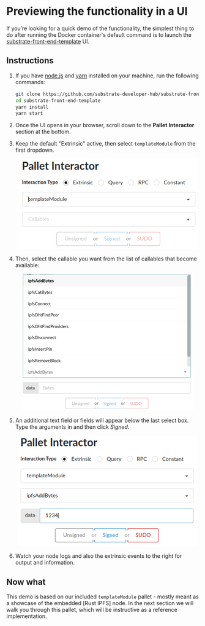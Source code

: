 # Previewing the functionality in a UI

If you’re looking for a quick demo of the functionality, the simplest thing to do after running the
Docker container's default command is to launch the [substrate-front-end-template] UI.

## Instructions

1. If you have [node.js] and [yarn] installed on your machine, run the following commands:

    ```bash
    git clone https://github.com/substrate-developer-hub/substrate-front-end-template
    cd substrate-front-end-template
    yarn install
    yarn start
    ```

2. Once the UI opens in your browser, scroll down to the **Pallet Interactor** section at the bottom.
3. Keep the default "Extrinsic" active, then select `templateModule` from the first dropdown.

   <center><img alt="" src="./img/pallet-interactor-1.png" /></center>

4. Then, select the callable you want from the list of callables that become available:

   <center><img alt="" src="./img/pallet-interactor-2.png" /></center>

5. An additional text field or fields will appear below the last select box. Type the arguments
in and then click *Signed*.

   <center><img alt="" src="./img/pallet-interactor-3.png" /></center>

6. Watch your node logs and also the extrinsic events to the right for
output and information.

## Now what

This demo is based on our included `templateModule` pallet - mostly meant as a showcase
of the embedded [Rust IPFS] node. In the next section we will walk you through this pallet,
which will be instructive as a reference implementation.

[node.js]: https://nodejs.org
[yarn]: https://yarnpkg.com
[substrate-front-end-template]: https://github.com/substrate-developer-hub/substrate-front-end-template
